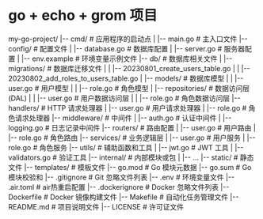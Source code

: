 # go + echo + grom 项目

my-go-project/
|-- cmd/                      # 应用程序的启动点
|   |-- main.go               # 主入口文件
|-- config/                   # 配置文件
|   |-- database.go           # 数据库配置
|   |-- server.go             # 服务器配置
|   |-- env.example           # 环境变量示例文件
|-- db/                       # 数据库相关文件
|   |-- migrations/           # 数据库迁移文件
|   |   |-- 20230801_create_users_table.go
|   |   |-- 20230802_add_roles_to_users_table.go
|   |-- models/               # 数据库模型
|   |   |-- user.go           # 用户模型
|   |   |-- role.go           # 角色模型
|   |-- repositories/         # 数据访问层 (DAL)
|   |   |-- user.go           # 用户数据访问层
|   |   |-- role.go           # 角色数据访问层
|-- handlers/                 # HTTP 请求处理器
|   |-- user.go               # 用户请求处理器
|   |-- role.go               # 角色请求处理器
|-- middleware/               # 中间件
|   |-- auth.go               # 认证中间件
|   |-- logging.go            # 日志记录中间件
|-- routers/                   # 路由配置
|   |-- user.go               # 用户路由
|   |-- role.go               # 角色路由
|-- services/                 # 业务逻辑层
|   |-- user.go               # 用户服务
|   |-- role.go               # 角色服务
|-- utils/                    # 辅助函数和工具
|   |-- jwt.go                # JWT 工具
|   |-- validators.go         # 验证工具
|-- internal/                 # 内部模块或包
|   |-- ...
|-- static/                   # 静态文件
|-- templates/                # 模板文件
|-- go.mod                    # Go 模块元数据
|-- go.sum                    # Go 模块校验和
|-- .gitignore                # Git 忽略文件列表
|-- .env                      # 环境变量文件
|-- .air.toml                 # air热重启配置
|-- .dockerignore             # Docker 忽略文件列表
|-- Dockerfile                # Docker 镜像构建文件
|-- Makefile                  # 自动化任务管理文件
|-- README.md                 # 项目说明文件
|-- LICENSE                   # 许可证文件
